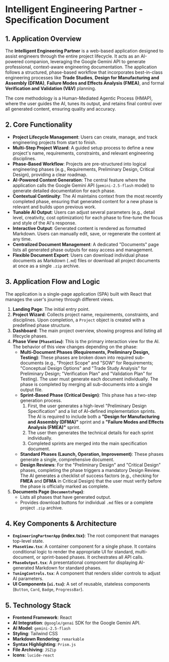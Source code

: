 
# Intelligent Engineering Partner - Specification Document

## 1. Application Overview

The **Intelligent Engineering Partner** is a web-based application designed to assist engineers through the entire project lifecycle. It acts as an AI-powered companion, leveraging the Google Gemini API to generate professional, context-aware engineering documentation. The application follows a structured, phase-based workflow that incorporates best-in-class engineering processes like **Trade Studies**, **Design for Manufacturing and Assembly (DFMA)**, **Failure Modes and Effects Analysis (FMEA)**, and formal **Verification and Validation (V&V)** planning.

The core methodology is a Human-Mediated Agentic Process (HMAP), where the user guides the AI, tunes its output, and retains final control over all generated content, ensuring quality and accuracy.

## 2. Core Functionality

-   **Project Lifecycle Management**: Users can create, manage, and track engineering projects from start to finish.
-   **Multi-Step Project Wizard**: A guided setup process to define a new project's name, requirements, constraints, and relevant engineering disciplines.
-   **Phase-Based Workflow**: Projects are pre-structured into logical engineering phases (e.g., Requirements, Preliminary Design, Critical Design), providing a clear roadmap.
-   **AI-Powered Content Generation**: The central feature where the application calls the Google Gemini API (`gemini-2.5-flash` model) to generate detailed documentation for each phase.
-   **Contextual Continuity**: The AI maintains context from the most recently completed phase, ensuring that generated content for a new phase is relevant and builds upon previous work.
-   **Tunable AI Output**: Users can adjust several parameters (e.g., detail level, creativity, cost optimization) for each phase to fine-tune the focus and style of the AI's response.
-   **Interactive Output**: Generated content is rendered as formatted Markdown. Users can manually edit, save, or regenerate the content at any time.
-   **Centralized Document Management**: A dedicated "Documents" page lists all generated phase outputs for easy access and management.
-   **Flexible Document Export**: Users can download individual phase documents as Markdown (`.md`) files or download all project documents at once as a single `.zip` archive.

## 3. Application Flow and Logic

The application is a single-page application (SPA) built with React that manages the user's journey through different views.

1.  **Landing Page**: The initial entry point.
2.  **Project Wizard**: Collects project name, requirements, constraints, and disciplines. Upon completion, a `Project` object is created with a predefined phase structure.
3.  **Dashboard**: The main project overview, showing progress and listing all lifecycle phases.
4.  **Phase View (`PhaseView`)**: This is the primary interaction view for the AI. The behavior of this view changes depending on the phase:
    -   **Multi-Document Phases (Requirements, Preliminary Design, Testing)**: These phases are broken down into required sub-documents (e.g., "Project Scope" and "SOW" for Requirements; "Conceptual Design Options" and "Trade Study Analysis" for Preliminary Design; "Verification Plan" and "Validation Plan" for Testing). The user must generate each document individually. The phase is completed by merging all sub-documents into a single output file.
    -   **Sprint-Based Phase (Critical Design)**: This phase has a two-step generation process.
        1.  First, the user generates a high-level "Preliminary Design Specification" and a list of AI-defined implementation sprints. The AI is required to include both a **"Design for Manufacturing and Assembly (DFMA)"** sprint and a **"Failure Modes and Effects Analysis (FMEA)"** sprint.
        2.  The user then generates the technical details for each sprint individually.
        3.  Completed sprints are merged into the main specification document.
    -   **Standard Phases (Launch, Operation, Improvement)**: These phases generate a single, comprehensive document.
    -   **Design Reviews**: For the "Preliminary Design" and "Critical Design" phases, completing the phase triggers a mandatory Design Review. The AI generates a checklist of success factors (e.g., checking for **FMEA** and **DFMA** in Critical Design) that the user must verify before the phase is officially marked as complete.
5.  **Documents Page (`DocumentsPage`)**:
    -   Lists all phases that have generated output.
    -   Provides download buttons for individual `.md` files or a complete project `.zip` archive.

## 4. Key Components & Architecture

-   **`EngineeringPartnerApp` (index.tsx)**: The root component that manages top-level state.
-   **`PhaseView.tsx`**: A container component for a single phase. It contains conditional logic to render the appropriate UI for standard, multi-document, or sprint-based phases. It orchestrates all API calls.
-   **`PhaseOutput.tsx`**: A presentational component for displaying AI-generated Markdown for standard phases.
-   **`TuningControls.tsx`**: A component that renders slider controls to adjust AI parameters.
-   **UI Components (`ui.tsx`)**: A set of reusable, stateless components (`Button`, `Card`, `Badge`, `ProgressBar`).

## 5. Technology Stack

-   **Frontend Framework**: React
-   **AI Integration**: `@google/genai` SDK for the Google Gemini API.
-   **AI Model**: `gemini-2.5-flash`
-   **Styling**: Tailwind CSS
-   **Markdown Rendering**: `remarkable`
-   **Syntax Highlighting**: `Prism.js`
-   **File Archiving**: `JSZip`
-   **Icons**: `lucide-react`